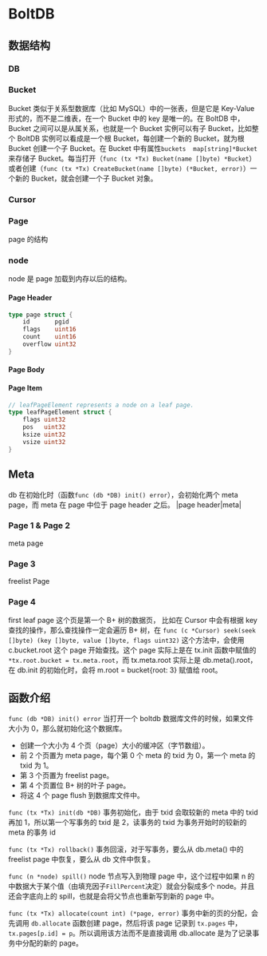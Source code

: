 # BoltDB

## 数据结构

### DB

### Bucket

Bucket 类似于关系型数据库（比如 MySQL）中的一张表，但是它是 Key-Value 形式的，而不是二维表，在一个 Bucket 中的 key 是唯一的。在 BoltDB 中，Bucket 之间可以是从属关系，也就是一个 Bucket 实例可以有子 Bucket，比如整个 BoltDB 实例可以看成是一个根 Bucket，每创建一个新的 Bucket，就为根 Bucket 创建一个子 Bucket。在 Bucket 中有属性`buckets  map[string]*Bucket` 来存储子 Bucket。每当打开（`func (tx *Tx) Bucket(name []byte) *Bucket`）或者创建（`func (tx *Tx) CreateBucket(name []byte) (*Bucket, error)`）一个新的 Bucket，就会创建一个子 Bucket 对象。

### Cursor

### Page
page 的结构

### node
node 是 page 加载到内存以后的结构。

#### Page Header

```go
type page struct {
  	id       pgid
	flags    uint16
	count    uint16
	overflow uint32
}
```


#### Page Body

#### Page Item

```go
// leafPageElement represents a node on a leaf page.
type leafPageElement struct {
	flags uint32
	pos   uint32
	ksize uint32
	vsize uint32
}
```

## Meta

db 在初始化时（函数`func (db *DB) init() error`），会初始化两个 meta page，而 meta 在 page 中位于 page header 之后。
|page header|meta|

### Page 1 & Page 2
meta page

### Page 3
freelist Page

### Page 4
first leaf page
这个页是第一个 B+ 树的数据页，
比如在 Cursor 中会有根据 key 查找的操作，那么查找操作一定会遍历 B+ 树，在 `func (c *Cursor) seek(seek []byte) (key []byte, value []byte, flags uint32)` 这个方法中，会使用 c.bucket.root 这个 page 开始查找。这个 page 实际上是在 tx.init 函数中赋值的 `*tx.root.bucket = tx.meta.root`，而 tx.meta.root 实际上是 db.meta().root，在 db.init 的初始化时，会将 m.root = bucket{root: 3} 赋值给 root。


## 函数介绍
`func (db *DB) init() error`
当打开一个 boltdb 数据库文件的时候，如果文件大小为 0，那么就初始化这个数据库。
* 创建一个大小为 4 个页（page）大小的缓冲区（字节数组）。
* 前 2 个页置为 meta page，每个第 0 个 meta 的 txid 为 0，第一个 meta 的 txid 为 1。
* 第 3 个页置为 freelist page。
* 第 4 个页置位 B+ 树的叶子 page。
* 将这 4 个 page flush 到数据库文件中。

`func (tx *Tx) init(db *DB)`
事务初始化，由于 txid 会取较新的 meta 中的 txid 再加 1，所以第一个写事务的 txid 是 2，读事务的 txid 为事务开始时的较新的 meta 的事务 id

`func (tx *Tx) rollback()`
事务回滚，对于写事务，要么从 db.meta() 中的 freelist page 中恢复，要么从 db 文件中恢复。

`func (n *node) spill()` 
node 节点写入到物理 page 中，这个过程中如果 n 的中数据大于某个值（由填充因子`FillPercent`决定）就会分裂成多个 node。并且还会字底向上的 spill，也就是会将父节点也重新写到新的 page 中。

`func (tx *Tx) allocate(count int) (*page, error)`
事务中新的页的分配，会先调用 `db.allocate` 函数创建 page，然后将该 page 记录到 `tx.pages` 中，`tx.pages[p.id] = p`。所以调用该方法而不是直接调用 db.allocate 是为了记录事务中分配的新的 page。

